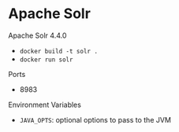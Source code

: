 # Apache Solr

Apache Solr 4.4.0

* `docker build -t solr .`
* `docker run solr`

Ports

* 8983

Environment Variables
* `JAVA_OPTS`: optional options to pass to the JVM
